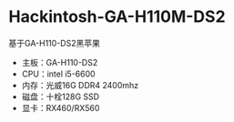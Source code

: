 # Hackintosh-GA-H110M-DS2
基于GA-H110-DS2黑苹果
- 主板：GA-H110-DS2
- CPU：intel i5-6600
- 内存：光威16G DDR4 2400mhz
- 磁盘：十栓128G SSD
- 显卡：RX460/RX560
